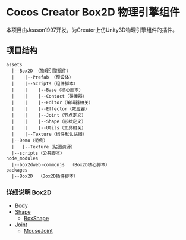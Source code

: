 # Cocos Creator Box2D 物理引擎组件

本项目由Jeason1997开发，为Creator上仿Unity3D物理引擎组件的插件。

## 项目结构

```
assets
  |--Box2D （物理引擎组件）
  |    |--Prefab （预设体）
  |    |--Scripts（组件脚本）
  |    |    |--Base（核心脚本）
  |    |    |--Contact（碰撞器）
  |    |    |--Editor（编辑器相关）
  |    |    |--Effector（效应器）
  |    |    |--Joint（节点定义）
  |    |    |--Shape（形状定义）
  |    |    |--Utils（工具相关）
  |    |--Texture（组件默认贴图）
  |--Demo（范例）
  |   |--Texture（贴图资源）
  |--scripts（公共脚本）
node_modules
  |--box2dweb-commonjs  （Box2D核心脚本）
packages
  |--Box2D  （Box2D插件脚本）
```

### 详细说明 Box2D

- [Body](assets/cases/01_graphics/01_sprite)
- [Shape](assets/cases/01_graphics/02_particle)
  - [BoxShape](assets/cases/01_graphics/02_particle/simple_particle.md)
- [Joint](assets/cases/01_graphics/02_particle)
  - [MouseJoint](assets/cases/01_graphics/02_particle/simple_particle.md)



